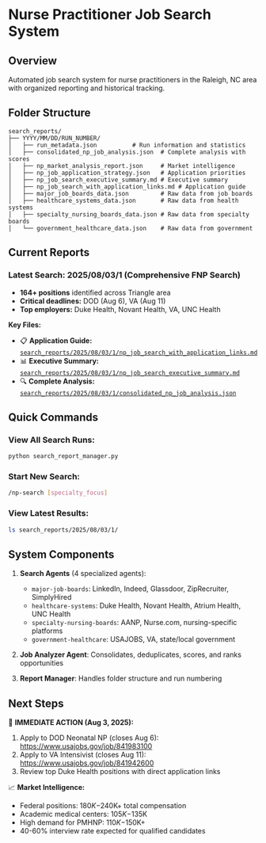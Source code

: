 # Nurse Practitioner Job Search System

## Overview
Automated job search system for nurse practitioners in the Raleigh, NC area with organized reporting and historical tracking.

## Folder Structure
```
search_reports/
├── YYYY/MM/DD/RUN_NUMBER/
│   ├── run_metadata.json          # Run information and statistics
│   ├── consolidated_np_job_analysis.json  # Complete analysis with scores
│   ├── np_market_analysis_report.json     # Market intelligence
│   ├── np_job_application_strategy.json   # Application priorities  
│   ├── np_job_search_executive_summary.md # Executive summary
│   ├── np_job_search_with_application_links.md # Application guide
│   ├── major_job_boards_data.json         # Raw data from job boards
│   ├── healthcare_systems_data.json       # Raw data from health systems
│   ├── specialty_nursing_boards_data.json # Raw data from specialty boards
│   └── government_healthcare_data.json    # Raw data from government
```

## Current Reports

### Latest Search: 2025/08/03/1 (Comprehensive FNP Search)
- **164+ positions** identified across Triangle area
- **Critical deadlines:** DOD (Aug 6), VA (Aug 11) 
- **Top employers:** Duke Health, Novant Health, VA, UNC Health

**Key Files:**
- 📋 **Application Guide:** [`search_reports/2025/08/03/1/np_job_search_with_application_links.md`](search_reports/2025/08/03/1/np_job_search_with_application_links.md)
- 📊 **Executive Summary:** [`search_reports/2025/08/03/1/np_job_search_executive_summary.md`](search_reports/2025/08/03/1/np_job_search_executive_summary.md)
- 🔍 **Complete Analysis:** [`search_reports/2025/08/03/1/consolidated_np_job_analysis.json`](search_reports/2025/08/03/1/consolidated_np_job_analysis.json)

## Quick Commands

### View All Search Runs:
```bash
python search_report_manager.py
```

### Start New Search:
```bash
/np-search [specialty_focus]
```

### View Latest Results:
```bash
ls search_reports/2025/08/03/1/
```

## System Components

1. **Search Agents** (4 specialized agents):
   - `major-job-boards`: LinkedIn, Indeed, Glassdoor, ZipRecruiter, SimplyHired
   - `healthcare-systems`: Duke Health, Novant Health, Atrium Health, UNC Health  
   - `specialty-nursing-boards`: AANP, Nurse.com, nursing-specific platforms
   - `government-healthcare`: USAJOBS, VA, state/local government

2. **Job Analyzer Agent**: Consolidates, deduplicates, scores, and ranks opportunities

3. **Report Manager**: Handles folder structure and run numbering

## Next Steps

🚨 **IMMEDIATE ACTION (Aug 3, 2025):**
1. Apply to DOD Neonatal NP (closes Aug 6): https://www.usajobs.gov/job/841983100
2. Apply to VA Intensivist (closes Aug 11): https://www.usajobs.gov/job/841942600
3. Review top Duke Health positions with direct application links

📈 **Market Intelligence:**
- Federal positions: $180K-$240K+ total compensation
- Academic medical centers: $105K-$135K
- High demand for PMHNP: $110K-$150K+
- 40-60% interview rate expected for qualified candidates